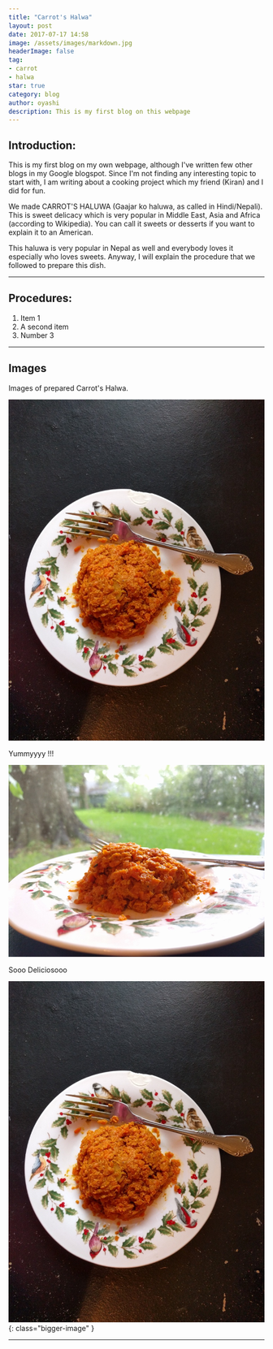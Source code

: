 ```yaml
---
title: "Carrot's Halwa"
layout: post
date: 2017-07-17 14:58
image: /assets/images/markdown.jpg
headerImage: false
tag:
- carrot
- halwa
star: true
category: blog
author: oyashi
description: This is my first blog on this webpage
---
```


## Introduction:

This is my first blog on my own webpage, although I've written few other blogs in my Google blogspot.
Since I'm not finding any interesting topic to start with, I am writing
about a cooking project which my friend (Kiran) and I did for fun.

We made CARROT'S HALUWA (Gaajar ko haluwa, as called in Hindi/Nepali). This is sweet delicacy
which is very popular in Middle East, Asia and Africa (according to Wikipedia). You can call it
sweets or desserts if you want to explain it to an American. 

This haluwa is very popular in Nepal as well and everybody loves it especially who loves sweets.
Anyway, I will explain the procedure that we followed to prepare this dish.

---

## Procedures:

1. Item 1
2. A second item
3. Number 3

---

## Images

Images of prepared Carrot's Halwa.

![image][6]
<figcaption class="caption">Yummyyyy !!!</figcaption>

![Markdowm Image][7]
<figcaption class="caption">Sooo Deliciosooo</figcaption>

![Markdowm Image][6]{: class="bigger-image" }

---

[1]: http://daringfireball.net/projects/markdown/
[2]: http://www.fileformat.info/info/unicode/char/2163/index.htm
[3]: http://www.markitdown.net/
[4]: http://daringfireball.net/projects/markdown/basics
[5]: http://daringfireball.net/projects/markdown/syntax
[6]: /assets/images/carrot-haluwa/carrot-prepared-1.jpg
[7]: /assets/images/carrot-haluwa/carrot-prepared-2.jpg
